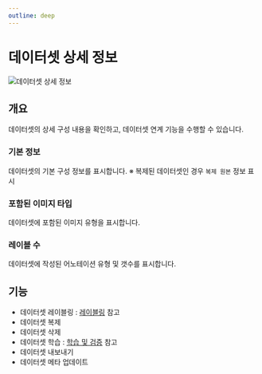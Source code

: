 ```yaml
---
outline: deep
---
```


# 데이터셋 상세 정보

![데이터셋 상세 정보](/ko/data/dataset-detail.png)


## 개요
데이터셋의 상세 구성 내용을 확인하고, 데이터셋 연계 기능을 수행할 수 있습니다.

### 기본 정보
데이터셋의 기본 구성 정보를 표시합니다.
※ 복제된 데이터셋인 경우 `복제 원본` 정보 표시

### 포함된 이미지 타입
데이터셋에 포함된 이미지 유형을 표시합니다.

### 레이블 수
데이터셋에 작성된 어노테이션 유형 및 갯수를 표시합니다.


## 기능
- 데이터셋 레이블링 : [레이블링](./intro-labeling) 참고
- 데이터셋 복제
- 데이터셋 삭제
- 데이터셋 학습 : [학습 및 검증](./intro-training-validation) 참고
- 데이터셋 내보내기
- 데이터셋 메타 업데이트

